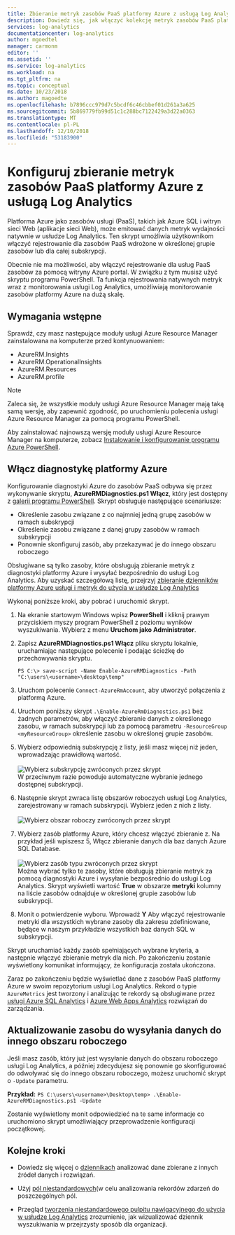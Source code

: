 ```yaml
---
title: Zbieranie metryk zasobów PaaS platformy Azure z usługą Log Analytics | Dokumentacja firmy Microsoft
description: Dowiedz się, jak włączyć kolekcję metryk zasobów PaaS platformy Azure przy użyciu programu PowerShell do przechowywania i analizy w usłudze Log Analytics.
services: log-analytics
documentationcenter: log-analytics
author: mgoedtel
manager: carmonm
editor: ''
ms.assetid: ''
ms.service: log-analytics
ms.workload: na
ms.tgt_pltfrm: na
ms.topic: conceptual
ms.date: 10/23/2018
ms.author: magoedte
ms.openlocfilehash: b7896ccc979d7c5bcdf6c46cbbef01d261a3a625
ms.sourcegitcommit: 5b869779fb99d51c1c288bc7122429a3d22a0363
ms.translationtype: MT
ms.contentlocale: pl-PL
ms.lasthandoff: 12/10/2018
ms.locfileid: "53183900"
---
```

# <a name="configure-collection-of-azure-paas-resource-metrics-with-log-analytics"></a>Konfiguruj zbieranie metryk zasobów PaaS platformy Azure z usługą Log Analytics

Platforma Azure jako zasobów usługi (PaaS), takich jak Azure SQL i witryn sieci Web (aplikacje sieci Web), może emitować danych metryk wydajności natywnie w usłudze Log Analytics. Ten skrypt umożliwia użytkownikom włączyć rejestrowanie dla zasobów PaaS wdrożone w określonej grupie zasobów lub dla całej subskrypcji. 

Obecnie nie ma możliwości, aby włączyć rejestrowanie dla usług PaaS zasobów za pomocą witryny Azure portal. W związku z tym musisz użyć skryptu programu PowerShell. Ta funkcja rejestrowania natywnych metryk wraz z monitorowania usługi Log Analytics, umożliwiają monitorowanie zasobów platformy Azure na dużą skalę. 

## <a name="prerequisites"></a>Wymagania wstępne
Sprawdź, czy masz następujące moduły usługi Azure Resource Manager zainstalowana na komputerze przed kontynuowaniem:

- AzureRM.Insights
- AzureRM.OperationalInsights
- AzureRM.Resources
- AzureRM.profile

>[!NOTE]
>Zaleca się, że wszystkie moduły usługi Azure Resource Manager mają taką samą wersję, aby zapewnić zgodność, po uruchomieniu polecenia usługi Azure Resource Manager za pomocą programu PowerShell.
>
Aby zainstalować najnowszą wersję moduły usługi Azure Resource Manager na komputerze, zobacz [Instalowanie i konfigurowanie programu Azure PowerShell](https://docs.microsoft.com/powershell/azure/install-azurerm-ps?view=azurermps-4.4.1#update-azps).  

## <a name="enable-azure-diagnostics"></a>Włącz diagnostykę platformy Azure  
Konfigurowanie diagnostyki Azure do zasobów PaaS odbywa się przez wykonywanie skryptu, **AzureRMDiagnostics.ps1 Włącz**, który jest dostępny z [galerii programu PowerShell](https://www.powershellgallery.com/packages/Enable-AzureRMDiagnostics/2.52).  Skrypt obsługuje następujące scenariusze:
  
* Określenie zasobu związane z co najmniej jedną grupę zasobów w ramach subskrypcji  
* Określenie zasobu związane z danej grupy zasobów w ramach subskrypcji  
* Ponownie skonfiguruj zasób, aby przekazywać je do innego obszaru roboczego

Obsługiwane są tylko zasoby, które obsługują zbieranie metryk z diagnostyki platformy Azure i wysyłać bezpośrednio do usługi Log Analytics.  Aby uzyskać szczegółową listę, przejrzyj [zbieranie dzienników platformy Azure usługi i metryk do użycia w usłudze Log Analytics](collect-azure-metrics-logs.md) 

Wykonaj poniższe kroki, aby pobrać i uruchomić skrypt.

1.  Na ekranie startowym Windows wpisz **PowerShell** i kliknij prawym przyciskiem myszy program PowerShell z poziomu wyników wyszukiwania.  Wybierz z menu **Uruchom jako Administrator**.   
2. Zapisz **AzureRMDiagnostics.ps1 Włącz** pliku skryptu lokalnie, uruchamiając następujące polecenie i podając ścieżkę do przechowywania skryptu.    

    ```
    PS C:\> save-script -Name Enable-AzureRMDiagnostics -Path "C:\users\<username>\desktop\temp"
    ```

3. Uruchom polecenie `Connect-AzureRmAccount`, aby utworzyć połączenia z platformą Azure.   
4. Uruchom poniższy skrypt `.\Enable-AzureRmDiagnostics.ps1` bez żadnych parametrów, aby włączyć zbieranie danych z określonego zasobu, w ramach subskrypcji lub za pomocą parametru `-ResourceGroup <myResourceGroup>` określenie zasobu w określonej grupie zasobów.   
5. Wybierz odpowiednią subskrypcję z listy, jeśli masz więcej niż jeden, wprowadzając prawidłową wartość.<br><br> ![Wybierz subskrypcję zwróconych przez skrypt](./media/collect-azurepass-posh/script-select-subscription.png)<br> W przeciwnym razie powoduje automatyczne wybranie jednego dostępnej subskrypcji.
6. Następnie skrypt zwraca listę obszarów roboczych usługi Log Analytics, zarejestrowany w ramach subskrypcji.  Wybierz jeden z nich z listy.<br><br> ![Wybierz obszar roboczy zwróconych przez skrypt](./media/collect-azurepass-posh/script-select-workspace.png)<br> 
7. Wybierz zasób platformy Azure, który chcesz włączyć zbieranie z. Na przykład jeśli wpiszesz 5, Włącz zbieranie danych dla baz danych Azure SQL Database.<br><br> ![Wybierz zasób typu zwróconych przez skrypt](./media/collect-azurepass-posh/script-select-resource.png)<br>
   Można wybrać tylko te zasoby, które obsługują zbieranie metryk za pomocą diagnostyki Azure i wysyłanie bezpośrednio do usługi Log Analytics.  Skrypt wyświetli wartość **True** w obszarze **metryki** kolumny na liście zasobów odnajduje w określonej grupie zasobów lub subskrypcji.    
8. Monit o potwierdzenie wyboru.  Wprowadź **Y** Aby włączyć rejestrowanie metryki dla wszystkich wybrane zasoby dla zakresu zdefiniowane, będące w naszym przykładzie wszystkich baz danych SQL w subskrypcji.  

Skrypt uruchamiać każdy zasób spełniających wybrane kryteria, a następnie włączyć zbieranie metryk dla nich. Po zakończeniu zostanie wyświetlony komunikat informujący, że konfiguracja została ukończona.  

Zaraz po zakończeniu będzie wyświetlać dane z zasobów PaaS platformy Azure w swoim repozytorium usługi Log Analytics.  Rekord o typie `AzureMetrics` jest tworzony i analizując te rekordy są obsługiwane przez [usługi Azure SQL Analytics](../../azure-monitor/insights/azure-sql.md) i [Azure Web Apps Analytics](../../azure-monitor/insights/azure-web-apps-analytics.md) rozwiązań do zarządzania.   

## <a name="update-a-resource-to-send-data-to-another-workspace"></a>Aktualizowanie zasobu do wysyłania danych do innego obszaru roboczego
Jeśli masz zasób, który już jest wysyłanie danych do obszaru roboczego usługi Log Analytics, a później zdecydujesz się ponownie go skonfigurować do odwoływać się do innego obszaru roboczego, możesz uruchomić skrypt o `-Update` parametru.  

**Przykład:** 
`PS C:\users\<username>\Desktop\temp> .\Enable-AzureRMDiagnostics.ps1 -Update`

Zostanie wyświetlony monit odpowiedzieć na te same informacje co uruchomiono skrypt umożliwiający przeprowadzenie konfiguracji początkowej.  

## <a name="next-steps"></a>Kolejne kroki

* Dowiedz się więcej o [dziennikach](../../azure-monitor/log-query/log-query-overview.md) analizować dane zbierane z innych źródeł danych i rozwiązań. 

* Użyj [pól niestandardowych](../../azure-monitor/platform/custom-fields.md)(w celu analizowania rekordów zdarzeń do poszczególnych pól.

* Przegląd [tworzenia niestandardowego pulpitu nawigacyjnego do użycia w usłudze Log Analytics](../../azure-monitor/platform/dashboards.md) zrozumienie, jak wizualizować dziennik wyszukiwania w przejrzysty sposób dla organizacji.
